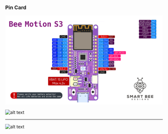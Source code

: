 ### Pin Card
![alt text](https://github.com/strid3r21/BeeMotionS3/blob/main/Pin-Card.jpg?raw=true)

![alt text](https://github.com/strid3r21/BeeMotionS3/blob/main/NZ6_7361.jpg?raw=true)

____

![alt text](https://github.com/strid3r21/BeeMotionS3/blob/main/NZ6_7371.jpg?raw=true)
